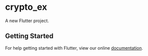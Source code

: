 # crypto_ex

A new Flutter project.

## Getting Started

For help getting started with Flutter, view our online
[documentation](https://flutter.io/).
